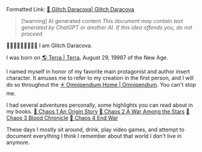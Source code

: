 Formatted Link: [🔻 Glitch Daracova| Glitch Daracova](../../-glitch-daracova-glitch-daracova.md)

> [!warning] AI generated content
> *This document may contain text generated by ChatGPT or another AI. If this idea offends you, do not proceed.*

🔺🔻🔺🔻🔺🔻🔺🔻🔺
I am Glitch Daracova.

I was born on [🌎 Terra | Terra](../../-terra--terra.md), August 29, 19987 of the New Age.

I named myself in honor of my favorite main protagonist and author insert character. It amuses me to refer to my creation in the first person, and I will do so throughout the [✴️ Omnipendium Home | Omnipendium](../../-omnipendium-home--omnipendium.md). You can't stop me.

I had several adventures personally, some highlights you can read about in my books.
[📕 Chaos 1 An Origin Story](../../-chaos-1-an-origin-story.md)
[📕 Chaos 2 A War Among the Stars](../../-chaos-2-a-war-among-the-stars.md)
[📕 Chaos 3 Blood Chronicle](../../-chaos-3-blood-chronicle.md)
[📕 Chaos 4 End War](../../-chaos-4-end-war.md)

These days I mostly sit around, drink, play video games, and attempt to document everything I think I remember about that world I don't live in anymore.